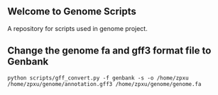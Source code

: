 ## Welcome to Genome Scripts

A repository for scripts used in genome project.

## Change the genome fa and gff3 format file to Genbank
`python scripts/gff_convert.py -f genbank -s -o /home/zpxu /home/zpxu/genome/annotation.gff3 /home/zpxu/genome/genome.fa`
